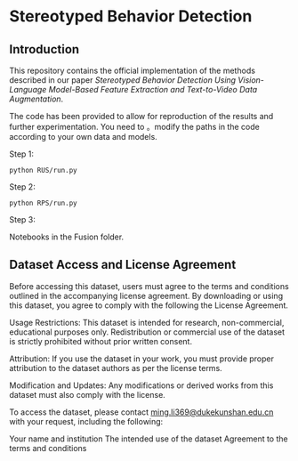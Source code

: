 # Stereotyped Behavior Detection

## Introduction
This repository contains the official implementation of the methods described in our paper *Stereotyped Behavior Detection Using Vision-Language Model-Based Feature Extraction and Text-to-Video Data Augmentation*. 

The code has been provided to allow for reproduction of the results and further experimentation. You need to 。modify the paths in the code according to your own data and models.

Step 1:
```
python RUS/run.py
```

Step 2:
```
python RPS/run.py
```

Step 3:

Notebooks in the Fusion folder.



## Dataset Access and License Agreement

Before accessing this dataset, users must agree to the terms and conditions outlined in the accompanying license agreement. By downloading or using this dataset, you agree to comply with the following the License Agreement.

Usage Restrictions: This dataset is intended for research, non-commercial, educational purposes only. Redistribution or commercial use of the dataset is strictly prohibited without prior written consent.

Attribution: If you use the dataset in your work, you must provide proper attribution to the dataset authors as per the license terms.

Modification and Updates: Any modifications or derived works from this dataset must also comply with the license.

To access the dataset, please contact ming.li369@dukekunshan.edu.cn with your request, including the following:

Your name and institution
The intended use of the dataset
Agreement to the terms and conditions
